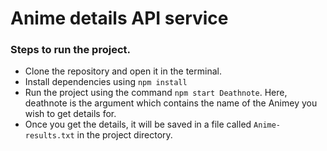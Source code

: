 # Anime details API service

### Steps to run the project.


- Clone the repository and open it in the terminal.
- Install dependencies using `npm install`
- Run the project using the command `npm start Deathnote`. Here, deathnote is the argument which contains the name of the Animey you wish to get details for.
- Once you get the details, it will be saved in a file called `Anime-results.txt` in the project directory.
